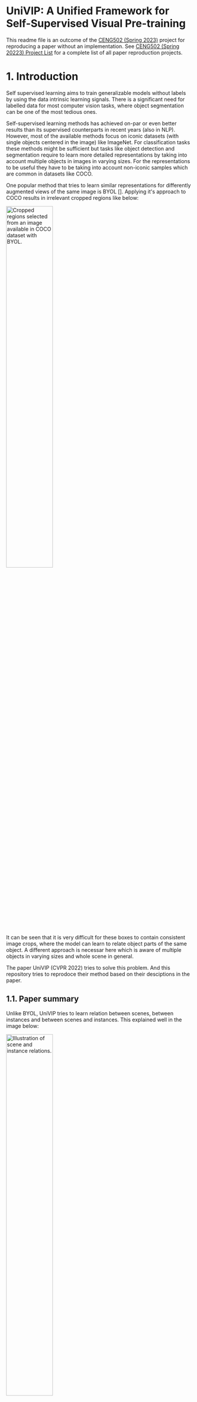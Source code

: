 # UniVIP: A Unified Framework for Self-Supervised Visual Pre-training

This readme file is an outcome of the [CENG502 (Spring 2023)](https://ceng.metu.edu.tr/~skalkan/ADL/) project for reproducing a paper without an implementation. See [CENG502 (Spring 20223) Project List](https://github.com/CENG502-Projects/CENG502-Spring2023) for a complete list of all paper reproduction projects.

# 1. Introduction
Self supervised learning aims to train generalizable models without labels by using the data intrinsic learning signals. There is a significant need for labelled data for most computer vision tasks, where object segmentation can be one of the most tedious ones. 

Self-supervised learning methods has achieved on-par or even better results than its supervised counterparts in recent years (also in NLP). However, most of the available methods focus on iconic datasets (with single objects centered in the image) like ImageNet. For classification tasks these methods might be sufficient but tasks like object detection and segmentation require to learn more detailed representations by taking into account multiple objects in images in varying sizes. For the representations to be useful they have to be taking into account non-iconic samples which are common in datasets like COCO.

One popular method that tries to learn similar representations for differently augmented views of the same image is BYOL []. Applying it's approach to COCO results in irrelevant cropped regions like below:

<img src="imgs/image.png" alt="Cropped regions selected from an image available in COCO dataset with BYOL." style="width: 50%;">

It can be seen that it is very difficult for these boxes to contain consistent image crops, where the model can learn to relate object parts of the same object. A different approach is necessar here which is aware of multiple objects in varying sizes and whole scene in general.

The paper UniVIP (CVPR 2022) tries to solve this problem. And this repository tries to reprodoce their method based on their desciptions in the paper.


## 1.1. Paper summary
Unlike BYOL, UniVIP tries to learn relation between scenes, between instances and between scenes and instances. This explained well in the image below:

<img src="imgs/image-1.png" alt="Illustration of scene and instance relations." style="width: 50%;">

In the image, scenes are similar, object are part of (related) to scenes, and each object is different from each other. This would be indeed a useful learning guide for SSL. Their contributions are towards accomplishing these:

1. Rather than selecting fully random crops, selecting two random scenes with an overlap (where some obects reside) can solve the inconsistency problem in non-iconic datasets like COCO.
2. If available instances in the image are known, toghether with the random crops (scenes), they utilize scene-to-scene similarity, instances to scene similarity and instances to instances dissimilarity.

With these updated they achieve superior results both in single-centric (iconic) datasets like imagenet (classification) and non-iconic datasets like COCO and on multiple different downstream tasks.

It is important to mention that, in the literature there is a paper which BYOL is very related (might be inspired from) called ORL (Unsuperrvised Object-Level Representation Learning from Scene Images) [].

![Learning representation from objects in different images.](imgs/image-2.png)

Basically they use BYOL to generate representations of image which they later pair into groups with k-nearest neighbour method. Then with an unsupervised region proposal algorithm (selective search) they generate RoIs. Next, the pre-trained model is to find top-ranked RoI pairs, on top of which a model is trained which they call object level representation learning. This three stage method is smartly simplified by UniVIP.


# 2. The method and my interpretation

## 2.1. The original method

The paper uses directly BYOL's approach to generate random crops from images with slight modifications. The steps are  explained below.

## 2.1.1. Scene to scene

For an image x, two different views (scenes) are generated by applying different augmentations called T1 and T2:

<img src="imgs/image-3.png" alt="" style="width: 5%;">

These views are fed to both the online and target network which are not perfectly symmetric (online network has an addional predictor network appended and target network is the exponential moving average of the online network). These two different representations are being forced to be close to each other wich the cosine similiary loss (which can be represented with mean square error):

<img src="imgs/image-4.png" alt="" style="width: 15%;">

Both images with different augmentations are fed to both networks seperately and the symmetric losses are added up to update the online network (teach). Here is the final scene to scene loss:

<img src="imgs/image-5.png" alt="" style="width: 15%;">

But scenes are selected if their overlap contain K number of objects (proposal boxes). This forces scenes to be similar, as explained in the next part in more detail.

## 2.1.2. Scene to instance
An unsupervised instance proposal algorithm called selective search is applied to images with:
- 0.5 IoU threshold
- 1/3 to 3/1 ratio aspect ratio limit
- minimum size being at least 64 pixels constraint
  
Then, scenes are proposed as in the first step like BYOL, but it is required that these scenes have an overlap where K box proposals are fully included. For 20 iterations, different random views (scenes) are generated if this criterion was not fullfilled. 

<img src="imgs/image-6.png" alt="" style="width: 15%;">

Finally, as a backup plan, random boxes are generated considering the 3 constraints listed above. 

The instances in the overlaps are cropped from the original image and resized to K 96x96 regions. These K instances are fed to the online network and the output K representation vectors are concatenated and fed to a linear layer to be mapped to a vector of equal size as the scene's representation:

<img src="imgs/image-7.png" alt="" style="width: 13%;">

Then, the same cosine similiarity loss is used to calculate the difference between these representations as below:

<img src="imgs/image-8.png" alt="" style="width: 15%;">

Differently, scenes are only fed to the target network while instances are fed to the online network here:

<img src="imgs/image-9.png" alt="" style="width: 15%;">


## 2.1.3. Instance to instance
Here, optimal transport has been used to match instance representations, the more similar ones are pulled together. Without getting into the details, here we try to map K online instance representations to K target instance representations. If two nodes (representations) are more similar they will produce less transportations cost (which will be minimized by the model). 

To calculate the loss costs between nodes will be multiplied by the optimal transportation plan. Costs between nodes can be found with the cosine similarity between representations, the more similar the less the cost:

<img src="imgs/image-10.png" alt="" style="width: 15%;">

Finding the optimal transportation plan is achieved with a fast iterative approach called Sinkhorn-Knopp iteration. This part was not clearly explained in this paper but the paper OTA explains it better[] (see below). d corresponds to the demander a and s to the supplier b:

![The update formula which is applied for some iterations until converging to a reasonable optimal plan](imgs/image-14.png)

The the optimal plan can be find by simply this (where M related to the cost function):

<img src="imgs/image-15.png" alt="" style="width: 15%;">


The, according to the UniVIP paper we need to find the supplier and demander marrginal weights with:

<img src="imgs/image-11.png" alt="" style="width: 15%;">

The iterative formula then uses these values to itertively find the optimal plan Y. If Y is found the loss is:

<img src="imgs/image-12.png" alt="" style="width: 15%;">


Where the final loss turns out to be:

<img src="imgs/image-13.png" alt="" style="width: 15%;">


## 2.2. My interpretation 
## 2.2.1. Scene and instance related
- BYOL applies non symmetric transformations (T1 and T2). It was not clear whether type 1 or type2 transformations was applied to instances, hence, I sticked with type 1 (no major difference).
- For scene generation random resized cropping with bicubic interpolation is applied in the paper. Since, some augmentation produce non-values if the pixel values are not between 0-1 (like color jitter), I have clamped the output of bicubic interpolation back to 0-1.
- While selecting scenes with overlaps, it was not stated in the pseudocode directly, but I have assumed that the overlap must have an edge larger than 64 pixels and did not increase the count if not (because the continuation would fail to generate K (4) boxes with iou, max_ratio and min_size limitations anyways). 

## 2.2.2. Sinkhorn related
- I have noticed that OTA paper (which UniVIP refers to), uses a logarithmic version of Sinkhorn iterations. I could not be sure if that is truly the same as Sinkhorn operations hence asked the original author of the logarithmic version (Prof. Gabriel Peyre, see here https://github.com/gpeyre/SinkhornAutoDiff/blob/master/sinkhorn_pointcloud.py).
- As this paper uses Sinkhorn-Knopp optimization inspired from the OTA [] paper, I used their values for iterations T and epsilon value (50 and 0.1 respectively.). UniVIP did not state these values explicitly.

## 2.2.3. Performance related
- The performance of the method was not clearly stated, but, I have observed significant boost-up (6 fold compared cpu loading), when changing the `__get_item__()` method of the dataset to performs some operations on the GPU (shared on multiple devices) as follows (`get_concatenated_instances` can benefit a lot from parallelization, as it includes cropping multiple RoIs from images.):

```
scene_one, scene_two, overlapping_boxes = scene_one.to(worker_id), scene_two.to(worker_id), overlapping_boxes.to(worker_id)
concatenated_instances = get_concatenated_instances(img, overlapping_boxes)
if scene_one.shape[0] == 1:
    scene_one, scene_two, concatenated_instances = scene_one.expand(3, -1, -1), scene_two.expand(3, -1, -1), concatenated_instances.expand(K_COMMON_INSTANCES, 3, -1, -1)
```

## 2.2.4. Optimization related
- The paper does not state explicitly, but, BYOL's cosine similarity loss can be interpreted as mean square error and I have interpretted scene to scene and scene to instace losses likewise. As in this method:
```
def byol_loss_fn(self, x, y):
    """Cosine similarity is (proportional (/2)) to MSE when x-y are l2 normalized
    https://stats.stackexchange.com/questions/146221/is-cosine-similarity-identical-to-l2-normalized-euclidean-distance"""
    # L2 normalization (Divided L2 norm), hence, resulting l2_norm = 1 --> MSE = cosine_sim 
    x = F.normalize(x, dim=-1, p=2) # 
    y = F.normalize(y, dim=-1, p=2)
    return (2 - 2 * (x * y).sum(dim=-1)).mean()
```
- They say that they use linear warmup in the first 4 epochs to increase the learning rate. I was not sure whether they took a step every epoch or every iteration, hence, I increased it every iteration.

## 2.2.5. Box generation related
- In the paper they state that they apply a naive strategy when it is not possible to get overlapping scenes with K instances in certain trials (20) for every image, in which case they apply a naive strategy (not selective search). They did not clearly explained this part and I have asked the authors. One of them replied that they generated random boxes obeying the contraints applied to selective search proposals (iou_threshold and such). How they did this was also not very clear, so I simply sampled 100 different x,y,w,h values from an acceptible linear distribution and filtered them. It an acceptible box was produced I added it to proposals, if not, I took the best random box, *even if it has large IoU than 0.5*, this is because I did not want the training procedure to lose too much time here.
- There were two images in the COCO dataset which had an edge smaller 64 where my code was failing (getting stuck in finding satisfactory scenes). They should have a very little impact to the final results, hence, I have discarded these images in the dataset.


# 3. Experiments and results
*NOTE:* This project could not manage to start a healthy (bugless to my awarness) training. The final training I was running I have observed NaN values in the output of the encoders in the 53th epoch (no NaN value until then). Hence, results on downstream tasks like linear probing, object detection and segmentation could not be generated which require extra training on downstream tasks. Debugging and training self-supervised methods are particularly very difficult and time consuming as the required train time 1 to 2 weeks. Even if careful, some problems arise during or after training. Writing a "bug-free" training code requires a lot of time and effort, which is worth it, since having a wrong training code will result in wrong results anyways. By being reliable, this project hopefully will be more helpful to the academy and open source community.


## 3.1. Experimental setup

To train the SSL method, first you need to generate proposal boxes with selective search for the COCO train2017 dataset. It has also be trained for unlabelled2017 and ImageNet datasets. Then you should run the training code with 8 GPUs (with distributed data parallel) with 512 batch size (minimum of 32gb VRAM required). Steps are further explained below:

## 3.2. Running the code
### 3.2.1. Generating bbox proposals
#### (RECOMMENDED) Using already generated proposals to create filtered bbox proposals 

From the repo `https://github.com/Jiahao000/ORL/tree/master`, download the non-filtered object proposals generated with selective search. Note that the steps below could have been integrated in a single script for simplicity, but their requirement were understood on the go, hence, they remained as they are (time limitation).

*Repeat the steps below both for train2017 and unlabelled2017 COCO dataset:*
1. To spead up loading the json file (~5GB) convert it to pickle file with `data_ops/generate_proposals/json_to_pkl.py` (specifiy the path with `file_path`).
2. Filter out small bounding boxes with `data_ops/generate_proposals/post_filter_boxes.py` (specifiy the path with `TARGET_PKL`).
3. Enumerate the pickle file per image to sort them accordingly with `data_ops/enumerate_bbox.py`. (specifiy the path with `PICKLE_FILE`).
4. Match boxes with image names with `data_ops/name_pkl.py` (specifiy the path with `TARGET_PKL`). Note that you have to modify `ANNOTATION_INFO` with `instances_train2017.json` or `image_info_unlabeled2017.json` paths from the COCO dataset.
5. Finally convert the .pkl file contents from lists to tensor with `data_ops/pkl_convert_tensor.py`

At the end you will have pkl files with bounding box proposals (filtered for 64 min_size according to UniVIP) and image names matched.

#### (NOT RECOMMENDED) Re-generating bounding box proposal generation with selective search

1. Copy the python scripts in `ORL_files` to the repo ORL to run the command `bash dist_selective_search_single_gpu.sh configs/selfsup/orl/coco/stage2/selective_search_train2017.py univip_instances_train2017.json` in ORL (get from `https://github.com/Jiahao000/ORL/tree/2ad64f7389d20cb1d955792aabbe806a7097e6fb` and install runtime.txt dependendencies and install this for selective search `pip3 install opencv-contrib-python --upgrade`).
2. Replace the code in `selective_search_iou.py` and `/home/utku/Documents/ODTU/CENG502/project/ORL/openselfsup/datasets/selective_search.py` to apply iou_tresh together with selective search.
3. Then generate the proposal boxes with selective search for min_size 64.

### 3.2.2. Training the method

1. In `train/dataloader.py`, modify this line to point to your PKL file with the box proposals: `ORI_FILTERED_PKL = <BOX_PROPOSAL_PATH>`. And this line to point to COCO train2017 images: `DATASET_PATH = <train2017>`.
2. Modify `LOG_DIR` in `train/train.py` to point where you want to log your training progress and weight file. 
3. Set `USE_DDP=True` in `train/train.py`, assuming that you want to train with multiple GPUs. You can adjust the device settings furhter in this file if you are not satisfied with the current devices.
4. The simply `cd train` and start training with `python3 train.py`. Training will start after the pkl file and the dataset is loaded. (ignore the warning relatedd to CUDA )

# 4. Conclusion


# 5. References

@TODO: Provide your references here.

# Contact

Name: Utku Mert Topçuoğlu
email: utkumerttopcuoglu@gmail.com
